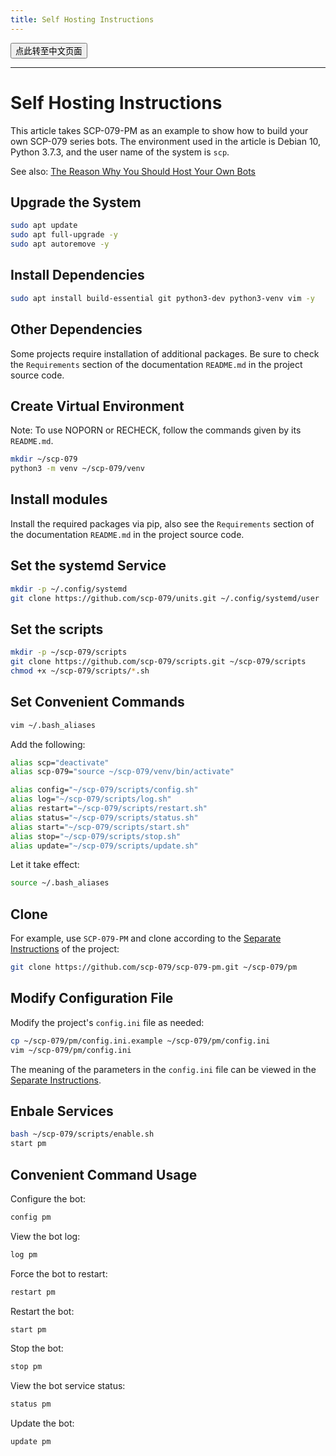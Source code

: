 ```yaml
---
title: Self Hosting Instructions
---
```


<button onmouseover="PlaySound('totop1')" onmouseout="StopSound('totop1')" onclick="window.location.href = '/how-zh/';" class="zh">点此转至中文页面</button>

---

# Self Hosting Instructions

This article takes SCP-079-PM as an example to show how to build your own SCP-079 series bots. The environment used in the article is Debian 10, Python 3.7.3, and the user name of the system is `scp`.

See also: [The Reason Why You Should Host Your Own Bots](/suggestions/)

## Upgrade the System

```bash
sudo apt update
sudo apt full-upgrade -y
sudo apt autoremove -y
```

## Install Dependencies

```bash
sudo apt install build-essential git python3-dev python3-venv vim -y
```

## Other Dependencies

Some projects require installation of additional packages. Be sure to check the `Requirements` section of the documentation `README.md` in the project source code.

## Create Virtual Environment

Note: To use NOPORN or RECHECK, follow the commands given by its `README.md`.

```bash
mkdir ~/scp-079
python3 -m venv ~/scp-079/venv
```

## Install modules

Install the required packages via pip, also see the `Requirements` section of the documentation `README.md` in the project source code.

## Set the systemd Service

```bash
mkdir -p ~/.config/systemd
git clone https://github.com/scp-079/units.git ~/.config/systemd/user
```

## Set the scripts

```bash
mkdir -p ~/scp-079/scripts
git clone https://github.com/scp-079/scripts.git ~/scp-079/scripts
chmod +x ~/scp-079/scripts/*.sh
```

## Set Convenient Commands

```bash
vim ~/.bash_aliases
```

Add the following:

```bash
alias scp="deactivate"
alias scp-079="source ~/scp-079/venv/bin/activate"

alias config="~/scp-079/scripts/config.sh"
alias log="~/scp-079/scripts/log.sh"
alias restart="~/scp-079/scripts/restart.sh"
alias status="~/scp-079/scripts/status.sh"
alias start="~/scp-079/scripts/start.sh"
alias stop="~/scp-079/scripts/stop.sh"
alias update="~/scp-079/scripts/update.sh"
```

Let it take effect:

```bash
source ~/.bash_aliases
```

## Clone

For example, use `SCP-079-PM` and clone according to the [Separate Instructions](/pm/) of the project:

```bash
git clone https://github.com/scp-079/scp-079-pm.git ~/scp-079/pm
```

## Modify Configuration File

Modify the project's `config.ini` file as needed:

```bash
cp ~/scp-079/pm/config.ini.example ~/scp-079/pm/config.ini
vim ~/scp-079/pm/config.ini
```

The meaning of the parameters in the `config.ini` file can be viewed in the [Separate Instructions](/pm/).

## Enbale Services

```bash
bash ~/scp-079/scripts/enable.sh
start pm
```

## Convenient Command Usage

Configure the bot:

```bash
config pm
```

View the bot log:

```bash
log pm
```

Force the bot to restart:

```bash
restart pm
```

Restart the bot:

```bash
start pm
```

Stop the bot:

```bash
stop pm
```

View the bot service status:

```bash
status pm
```

Update the bot:

```bash
update pm
```

<audio src="/audio/door/dooropenpage.ogg" autoplay></audio>
